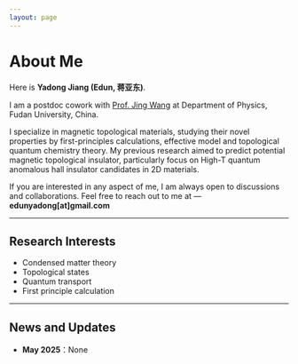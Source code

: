 ```yaml
---
layout: page
---
```


# About Me

Here is **Yadong Jiang (Edun, 蒋亚东)**.<br>

I am a postdoc cowork with [Prof. Jing Wang](https://scholar.google.com/citations?user=Ukqgbv4AAAAJ&hl=zh-CN) at Department of Physics, Fudan University, China.

I specialize in magnetic topological materials, studying their novel properties by first-principles calculations, effective model and topological quantum chemistry theory. My previous research aimed to predict potential magnetic topological insulator, particularly focus on High-T quantum anomalous hall insulator candidates in 2D materials.

If you are interested in any aspect of me, I am always open to discussions and collaborations. Feel free to reach out to me at — **edunyadong[at]gmail.com**

---

## Research Interests

- Condensed matter theory
- Topological states
- Quantum transport
- First principle calculation

---

## News and Updates

- **May 2025**：None

